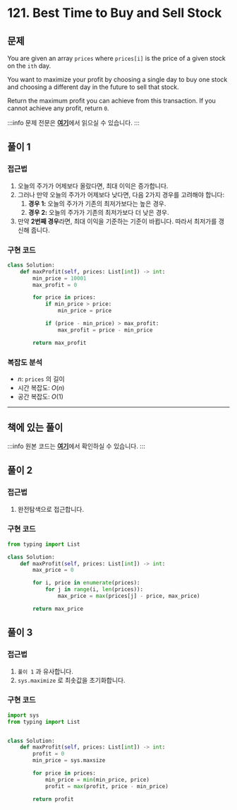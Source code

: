 # 121. Best Time to Buy and Sell Stock

## 문제

You are given an array `prices` where `prices[i]` is the price of a given stock on the `ith` day.

You want to maximize your profit by choosing a single day to buy one stock and choosing a different day in the future to sell that stock.

Return the maximum profit you can achieve from this transaction. If you cannot achieve any profit, return `0`.

:::info
문제 전문은 [**여기**](https://leetcode.com/problems/best-time-to-buy-and-sell-stock/description/)에서 읽으실 수 있습니다.
:::

## 풀이 1

### 접근법

1. 오늘의 주가가 어제보다 올랐다면, 최대 이익은 증가합니다.
2. 그러나 만약 오늘의 주가가 어제보다 낮다면, 다음 2가지 경우를 고려해야 합니다:
   1. **경우 1:** 오늘의 주가가 기존의 최저가보다는 높은 경우.
   2. **경우 2:** 오늘의 주가가 기존의 최저가보다 더 낮은 경우.
3. 만약 **2번째 경우**라면, 최대 이익을 기준하는 기준이 바뀝니다. 따라서 최저가를 갱신해 줍니다.

### 구현 코드

```python
class Solution:
    def maxProfit(self, prices: List[int]) -> int:
        min_price = 10001
        max_profit = 0

        for price in prices:
            if min_price > price:
                min_price = price

            if (price - min_price) > max_profit:
                max_profit = price - min_price

        return max_profit
```

### 복잡도 분석

- $n$: `prices` 의 길이
- 시간 복잡도: $O(n)$
- 공간 복잡도: $O(1)$

---

## 책에 있는 풀이

:::info
원본 코드는 [**여기**](https://github.com/onlybooks/algorithm-interview)에서 확인하실 수 있습니다.
:::

## 풀이 2

### 접근법

1. 완전탐색으로 접근합니다.

### 구현 코드

```python
from typing import List

class Solution:
    def maxProfit(self, prices: List[int]) -> int:
        max_price = 0

        for i, price in enumerate(prices):
            for j in range(i, len(prices)):
                max_price = max(prices[j] - price, max_price)

        return max_price
```

## 풀이 3

### 접근법

1. `풀이 1` 과 유사합니다.
2. `sys.maximize` 로 최솟값을 초기화합니다.

### 구현 코드

```python
import sys
from typing import List


class Solution:
    def maxProfit(self, prices: List[int]) -> int:
        profit = 0
        min_price = sys.maxsize

        for price in prices:
            min_price = min(min_price, price)
            profit = max(profit, price - min_price)

        return profit
```
